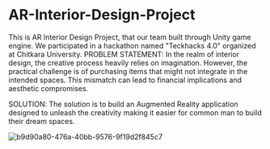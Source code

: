 # AR-Interior-Design-Project
This is AR Interior Design Project, that our team built through Unity game engine. We participated in a hackathon named "Teckhacks 4.0" organized at Chitkara University.
PROBLEM STATEMENT:
In the realm of interior design, the creative process heavily relies on imagination. However, the practical challenge is of purchasing items that might not integrate in the intended spaces. This mismatch can lead to financial implications and aesthetic compromises. 

SOLUTION:
The solution is to build an Augmented Reality application designed to unleash the creativity making it easier for common man to build their dream spaces.

![b9d90a80-476a-40bb-9576-9f19d2f845c7](https://github.com/AashiGarg7/AR-Interior-Design-Project/assets/100459397/aa73e890-e395-4884-bdd5-8a598ff95a25)
